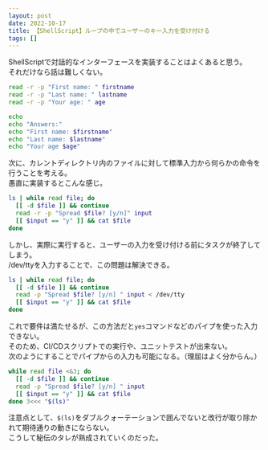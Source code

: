 ```yaml
---
layout: post
date: 2022-10-17
title: 【ShellScript】ループの中でユーザーのキー入力を受け付ける
tags: []
---
```


ShellScriptで対話的なインターフェースを実装することはよくあると思う。  
それだけなら話は難しくない。

```bash
read -r -p "First name: " firstname
read -r -p "Last name: " lastname
read -r -p "Your age: " age

echo
echo "Answers:"
echo "First name: $firstname"
echo "Last name: $lastname"
echo "Your age $age"
```

次に、カレントディレクトリ内のファイルに対して標準入力から何らかの命令を行うことを考える。  
愚直に実装するとこんな感じ。

```bash
ls | while read file; do
  [[ -d $file ]] && continue
  read -r -p "Spread $file? [y/n]" input
  [[ $input == "y" ]] && cat $file
done
```

しかし、実際に実行すると、ユーザーの入力を受け付ける前にタスクが終了してしまう。  
/dev/ttyを入力することで、この問題は解決できる。

```bash
ls | while read file; do
  [[ -d $file ]] && continue
  read -p "Spread $file? [y/n] " input < /dev/tty
  [[ $input == "y" ]] && cat $file
done
```

これで要件は満たせるが、この方法だと`yes`コマンドなどのパイプを使った入力できない。  
そのため、CI/CDスクリプトでの実行や、ユニットテストが出来ない。  
次のようにすることでパイプからの入力も可能になる。（理屈はよく分からん。）

```bash
while read file <&3; do
  [[ -d $file ]] && continue
  read -p "Spread $file? [y/n] " input
  [[ $input == "y" ]] && cat $file
done 3<<< "$(ls)"
```

注意点として、`$(ls)`をダブルクォーテーションで囲んでないと改行が取り除かれて期待通りの動きにならない。  
こうして秘伝のタレが熟成されていくのだった。
